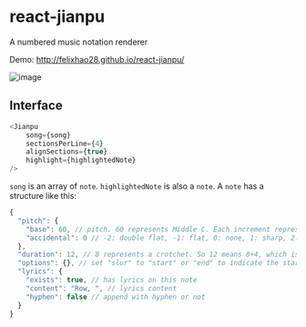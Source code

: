 # react-jianpu
A numbered music notation renderer

Demo: http://felixhao28.github.io/react-jianpu/

![image](https://raw.githubusercontent.com/felixhao28/react-jianpu/master/screenshot.png)

## Interface


```js
<Jianpu
    song={song}
    sectionsPerLine={4}
    alignSections={true}
    highlight={highlightedNote}
/>
```

`song` is an array of `note`. `highlightedNote` is also a `note`. A `note` has a structure like this:

```js
{
  "pitch": {
    "base": 60, // pitch. 60 represents Middle C. Each increment represents a semitone (half step)
    "accidental": 0 // -2: double flat, -1: flat, 0: none, 1: sharp, 2: double sharp
  },
  "duration": 12, // 8 represents a crotchet. So 12 means 8+4, which is one and a half crotchet (dotted crotchet)
  "options": {}, // set "slur" to "start" or "end" to indicate the start or end of a slur
  "lyrics": {
    "exists": true, // has lyrics on this note
    "content": "Row, ", // lyrics content
    "hyphen": false // append with hyphen or not
  }
}